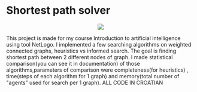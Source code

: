# Shortest path solver

<p align="center">
  <img src="http://cs.lmu.edu/~ray/images/agraph.png">
</p>

This project is made for my course Introduction to artificial intelligence using tool NetLogo.
I implemented a few searching algorithms on weighted connected graphs, heuristics vs informed search.
The goal is finding shortest path between 2 different nodes of graph. I made statistical comparison(you can see it in documentation) of those algorithms,parameters of comparison were completeness(for heuristics) , time(steps of each algorithm for 1 graph) and memory(total number of "agents" used for search per 1 graph).
ALL CODE IN CROATIAN
